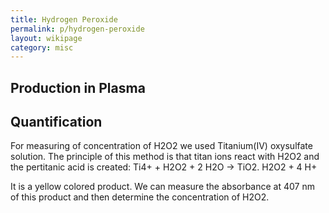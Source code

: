 ```yaml
---
title: Hydrogen Peroxide
permalink: p/hydrogen-peroxide
layout: wikipage
category: misc
---
```


Production in Plasma
--------------------

Quantification
--------------

For measuring of concentration of H2O2 we used Titanium(IV) oxysulfate solution. The principle of this method is that titan ions react with H2O2 and the pertitanic acid is created: Ti4+ + H2O2 + 2 H2O → TiO2. H2O2 + 4 H+

It is a yellow colored product. We can measure the absorbance at 407 nm of this product and then determine the concentration of H2O2.
